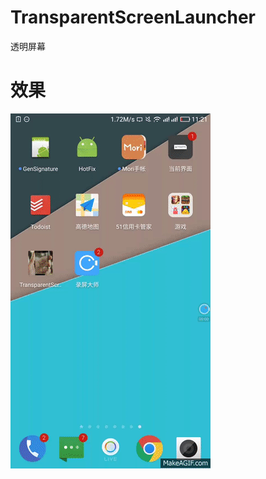 # TransparentScreenLauncher
透明屏幕

# 效果 

![](https://github.com/tuionf/TransparentScreenLauncher/blob/master/e01-c1.gif)
